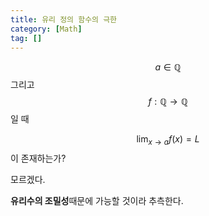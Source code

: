 ```yaml
---
title: 유리 정의 함수의 극한
category: [Math]
tag: []
---
```


$$a \in \mathbb{Q}$$ 그리고 $$f: \mathbb{Q} \to \mathbb{Q}$$일 때

$$\lim_{x\to a}{f(x)}=L$$이 존재하는가?

모르겠다.

**유리수의 조밀성**때문에 가능할 것이라 추측한다.